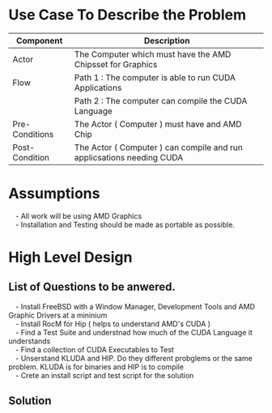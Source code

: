 # Use Case To Describe the Problem

|Component|Description|
|---------------|---------------------------------------------------------------------|
|Actor          |The Computer which must have the AMD Chipsset for Graphics           |
|Flow           |Path 1 : The computer is able to run CUDA Applications               |
|               |Path 2 : The computer can compile the CUDA Language                  |
|Pre-Conditions |The Actor ( Computer ) must have and AMD Chip                        |
|Post-Condition |The Actor ( Computer ) can compile and run applicsations needing CUDA |

# Assumptions 
&emsp;- All work will be using AMD Graphics<br/>
&emsp;- Installation and Testing should be made as portable as possible.<br/>

# High Level Design

## List of Questions to be anwered.
&emsp;- Install FreeBSD with a Window Manager, Development Tools and AMD Graphic Drivers at a mininium<br/>
&emsp;- Install RocM for Hip ( helps to understand AMD's CUDA )<br/>
&emsp;- Find a Test Suite and understnad how much of the CUDA Language it understands<br/>
&emsp;- Find a collection of CUDA Executables to Test<br/>
&emsp;- Unserstand KLUDA and HIP.  Do they different probglems or the same problem.  KLUDA is for binaries and HIP is to compile<br/>
&emsp;- Crete an install script and test script for the solution<br/>

## Solution
